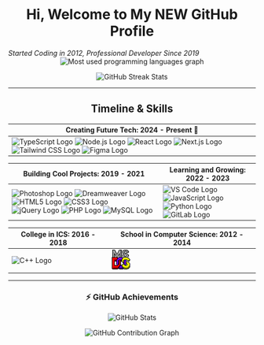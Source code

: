 <h1 align="center">Hi, Welcome to My NEW GitHub Profile</h1>
  <em>Started Coding in 2012, Professional Developer Since 2019</em>

<div align="center">
  <img 
    src="https://github-readme-stats.vercel.app/api/top-langs?username=mshsheikh&locale=en&hide_title=false&layout=compact&card_width=320&langs_count=5&theme=dracula&hide_border=false" 
    height="150" alt="Most used programming languages graph" />

  <img 
    src="https://github-readme-streak-stats.herokuapp.com/?user=mshsheikh&theme=dracula&hide_border=true" 
    height="150" alt="GitHub Streak Stats" />
</div>

---

<div align="center">

## Timeline & Skills

| **Creating Future Tech: 2024 - Present 🔧** | 
|---------------------------------------------| 
| <img src="https://cdn.jsdelivr.net/gh/devicons/devicon/icons/typescript/typescript-original.svg" height="40" alt="TypeScript Logo" /> <img src="https://cdn.simpleicons.org/nodedotjs/339933" height="40" alt="Node.js Logo" /> <img src="https://cdn.jsdelivr.net/gh/devicons/devicon/icons/react/react-original.svg" height="40" alt="React Logo" /> <img src="https://cdn.jsdelivr.net/gh/devicons/devicon/icons/nextjs/nextjs-original.svg" height="40" alt="Next.js Logo" /> <img src="https://cdn.simpleicons.org/tailwindcss/06B6D4" height="40" alt="Tailwind CSS Logo" /> <img src="https://cdn.simpleicons.org/figma/F24E1E" height="40" alt="Figma Logo" /> |

| **Building Cool Projects: 2019 - 2021** | **Learning and Growing: 2022 - 2023** |
|-----------------------------------------|-----------------------------------------|
| <img src="https://img.icons8.com/color/48/adobe-photoshop--v1.png" height="40" alt="Photoshop Logo" /> <img src="https://img.icons8.com/color/48/adobe-dreamweaver.png" height="40" alt="Dreamweaver Logo" /> <img src="https://cdn.jsdelivr.net/gh/devicons/devicon/icons/html5/html5-original.svg" height="40" alt="HTML5 Logo" /> <img src="https://cdn.jsdelivr.net/gh/devicons/devicon/icons/css3/css3-original.svg" height="40" alt="CSS3 Logo" /> <img src="https://cdn.jsdelivr.net/gh/devicons/devicon/icons/jquery/jquery-original.svg" height="40" alt="jQuery Logo" /> <img src="https://cdn.jsdelivr.net/gh/devicons/devicon/icons/php/php-original.svg" height="40" alt="PHP Logo" /> <img src="https://cdn.jsdelivr.net/gh/devicons/devicon/icons/mysql/mysql-original.svg" height="40" alt="MySQL Logo" /> | <img src="https://cdn.jsdelivr.net/gh/devicons/devicon/icons/vscode/vscode-original.svg" height="40" alt="VS Code Logo" /> <img src="https://cdn.jsdelivr.net/gh/devicons/devicon/icons/javascript/javascript-original.svg" height="40" alt="JavaScript Logo" /> <img src="https://cdn.jsdelivr.net/gh/devicons/devicon/icons/python/python-original.svg" height="40" alt="Python Logo" /> <img src="https://cdn.jsdelivr.net/gh/devicons/devicon/icons/gitlab/gitlab-original.svg" height="40" alt="GitLab Logo" /> |

| **College in ICS: 2016 - 2018** | **School in Computer Science: 2012 - 2014** |
|---------------------------------|---------------------------------------------|
| <img src="https://cdn.jsdelivr.net/gh/devicons/devicon/icons/cplusplus/cplusplus-original.svg" height="40" alt="C++ Logo" /> | <img src="https://github.com/mshsheikh/assets/blob/dcb2d85dc0fe6ea45d18a6559b88909dadd7cf55/Msdos-icon.png" height="40" alt="MS-DOS Logo" /> |

</div>

---

<div align="center">
  <h3>⚡ GitHub Achievements</h3>
  
  <!-- GitHub Stats -->
  <img 
    src="https://github-readme-stats.vercel.app/api?username=mshsheikh&show_icons=true&count_private=true&theme=dracula&hide_border=true" 
    height="180" alt="GitHub Stats" />

  <!-- GitHub Contribution Graph -->
  <img 
    src="https://github-profile-summary-cards.vercel.app/api/cards/profile-details?username=mshsheikh&theme=dracula" 
    height="180" alt="GitHub Contribution Graph" />
</div>
